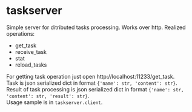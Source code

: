 taskserver
==========

 Simple server for ditributed tasks processing.
 Works over http. Realized operations:
 + get_task
 + receive_task
 + stat
 + reload_tasks

For getting task operation just open http://localhost:11233/get_task.  
Task is json serialized dict in format `{'name': str, 'content': str}`.  
Result of task processing is json serialized dict in format `{'name': str, 'content': str, 'result': str}`.  
Usage sample is in `taskserver.client`.  